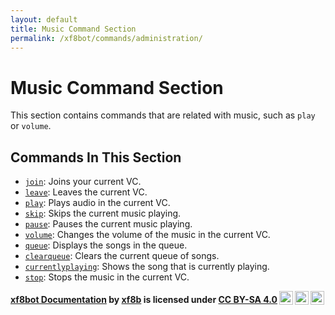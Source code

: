 ```yaml
---
layout: default
title: Music Command Section
permalink: /xf8bot/commands/administration/
---
```


# Music Command Section

This section contains commands that are related with music, 
such as `play` or `volume`.

## Commands In This Section

- [`join`](https://xf8b.github.io/documentation/xf8bot/commands/music/join/):
  Joins your current VC.
- [`leave`](https://xf8b.github.io/documentation/xf8bot/commands/music/leave/):
  Leaves the current VC.
- [`play`](https://xf8b.github.io/documentation/xf8bot/commands/music/play/):
  Plays audio in the current VC.
- [`skip`](https://xf8b.github.io/documentation/xf8bot/commands/music/skip/):
  Skips the current music playing.
- [`pause`](https://xf8b.github.io/documentation/xf8bot/commands/music/pause/):
  Pauses the current music playing.
- [`volume`](https://xf8b.github.io/documentation/xf8bot/commands/music/volume/):
  Changes the volume of the music in the current VC.
- [`queue`](https://xf8b.github.io/documentation/xf8bot/commands/music/queue/):
  Displays the songs in the queue.
- [`clearqueue`](https://xf8b.github.io/documentation/xf8bot/commands/music/clearqueue/):
  Clears the current queue of songs.
- [`currentlyplaying`](https://xf8b.github.io/documentation/xf8bot/commands/music/currentlyplaying/):
  Shows the song that is currently playing.
- [`stop`](https://xf8b.github.io/documentation/xf8bot/commands/music/stop/):
  Stops the music in the current VC.

<b> <a rel="cc:attributionURL" property="dct:title" href="https://xf8b.github.io/documentation/xf8bot/">xf8bot Documentation</a> by <a rel="cc:attributionURL dct:creator" property="cc:attributionName" href="https://github.com/xf8b/">xf8b</a> is licensed under <a rel="license" href="https://creativecommons.org/licenses/by-sa/4.0">CC BY-SA 4.0<img style="height:22px!important;margin-left:3px;vertical-align:text-bottom;" src="https://mirrors.creativecommons.org/presskit/icons/cc.svg?ref=chooser-v1" /><img style="height:22px!important;margin-left:3px;vertical-align:text-bottom;" src="https://mirrors.creativecommons.org/presskit/icons/by.svg?ref=chooser-v1" /><img style="height:22px!important;margin-left:3px;vertical-align:text-bottom;" src="https://mirrors.creativecommons.org/presskit/icons/sa.svg?ref=chooser-v1" /></a> </b> 
